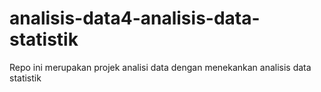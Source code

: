 # analisis-data4-analisis-data-statistik

Repo ini merupakan projek analisi data dengan menekankan analisis data statistik
